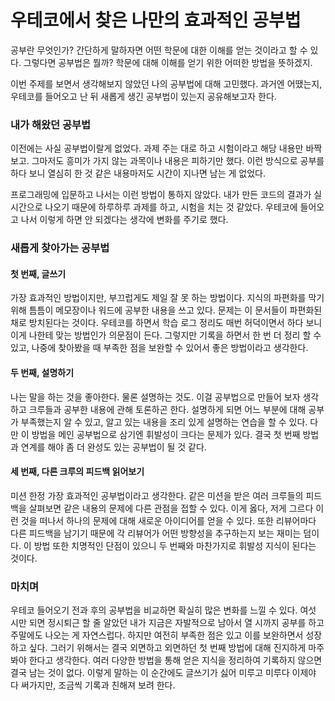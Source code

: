 # 우테코에서 찾은 나만의 효과적인 공부법

공부란 무엇인가? 간단하게 말하자면 어떤 학문에 대한 이해를 얻는 것이라고 할 수 있다.
그렇다면 공부법은 뭘까? 학문에 대해 이해를 얻기 위한 어떠한 방법을 뜻하겠지.

이번 주제를 보면서 생각해보지 않았던 나의 공부법에 대해 고민했다.
과거엔 어땠는지, 우테코를 들어오고 난 뒤 새롭게 생긴 공부법이 있는지 공유해보고자 한다.

### 내가 해왔던 공부법

이전에는 사실 공부법이랄게 없었다. 
과제 주는 대로 하고 시험이라고 해당 내용만 바짝 보고.
그마저도 흥미가 가지 않는 과목이나 내용은 피하기만 했다.
이런 방식으로 공부를 하다 보니 열심히 한 것 같은 내용마저도 시간이 지나면 남는 게 없었다.

프로그래밍에 입문하고 나서는 이런 방법이 통하지 않았다.
내가 만든 코드의 결과가 실시간으로 나오기 때문에 하루하루 과제를 하고, 시험을 치는 것 같았다.
우테코에 들어오고 나서 이렇게 하면 안 되겠다는 생각에 변화를 주기로 했다.

### 새롭게 찾아가는 공부법

#### 첫 번째, 글쓰기

가장 효과적인 방법이지만, 부끄럽게도 제일 잘 못 하는 방법이다.
지식의 파편화를 막기 위해 틈틈이 메모장이나 워드에 공부한 내용을 쓰고 있다.
문제는 이 문서들이 파편화된 채로 방치된다는 것이다.
우테코를 하면서 학습 로그 정리도 매번 허덕이면서 하다 보니 이게 나한테 맞는 방법인가 의문점이 든다.
그렇지만 기록을 하면서 한 번 더 정리 할 수 있고,
나중에 찾아봤을 때 부족한 점을 보완할 수 있어서 좋은 방법이라고 생각한다.

#### 두 번째, 설명하기

나는 말을 하는 것을 좋아한다. 물론 설명하는 것도.
이걸 공부법으로 만들어 보자 생각하고 크루들과 공부한 내용에 관해 토론하곤 한다.
설명하게 되면 어느 부분에 대해 공부가 부족했는지 알 수 있고, 알고 있는 내용을 조리 있게 설명하는 연습을 할 수 있다.
다만 이 방법을 메인 공부법으로 삼기엔 휘발성이 크다는 문제가 있다.
결국 첫 번째 방법과 연계를 해야 좀 더 완성도 있는 공부법이 될 것 같다.

#### 세 번째, 다른 크루의 피드백 읽어보기

미션 한정 가장 효과적인 공부법이라고 생각한다.
같은 미션을 받은 여러 크루들의 피드백을 살펴보면 같은 내용의 문제에 다른 관점을 접할 수 있다.
이게 옳다, 저게 그르다 이런 것을 떠나서 하나의 문제에 대해 새로운 아이디어를 얻을 수 있다.
또한 리뷰어마다 다른 피드백을 남기기 때문에 각 리뷰어가 어떤 방향성을 추구하는지 보는 재미는 덤이다. 
이 방법 또한 치명적인 단점이 있으니 두 번째와 마찬가지로 휘발성 지식이 된다는 것이다.

### 마치며
우테코 들어오기 전과 후의 공부법을 비교하면 확실히 많은 변화를 느낄 수 있다.
여섯 시만 되면 정시퇴근 할 줄 알았던 내가 지금은 자발적으로 남아서 열 시까지 공부를 하고 주말에도 나오는 게 자연스럽다.
하지만 여전히 부족한 점은 있고 이를 보완하면서 성장하고 싶다.
그러기 위해서는 결국 외면하고 외면하던 첫 번째 방법에 대해 진지하게 마주 봐야 한다고 생각한다.
여러 다양한 방법을 통해 얻은 지식을 정리하여 기록하지 않으면 결국 남는 것이 없다.
이렇게 말하는 이 순간에도 글쓰기가 싫어 미루고 미루다 이제야 다 써가지만, 조금씩 기록과 친해져 보려 한다.
